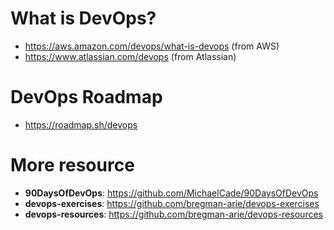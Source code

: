 # What is DevOps?
- https://aws.amazon.com/devops/what-is-devops (from AWS)
- https://www.atlassian.com/devops (from Atlassian)
# DevOps Roadmap
- https://roadmap.sh/devops
# More resource
- **90DaysOfDevOps**: https://github.com/MichaelCade/90DaysOfDevOps
- **devops-exercises**: https://github.com/bregman-arie/devops-exercises
- **devops-resources**: https://github.com/bregman-arie/devops-resources
